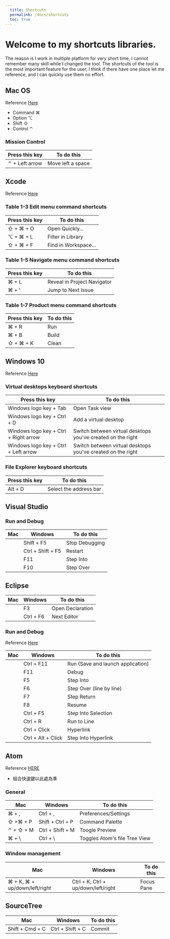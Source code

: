 ```yaml
---
  title: Shortcuts
  permalink: /docs/shortcuts
  toc: true
---
```


# Welcome to my shortcuts libraries.

The reason is I work in multiple platform for very short time, I cannot remember many skill while I changed the tool. The shortcuts of the tool is the most important feature for the user, I think if there have one place let me reference, and I can quickly use them no effort.


## Mac OS
Reference [Here](https://support.apple.com/en-us/HT204434 "Mac accessibility shortcuts")<!-- {:target="_blank"} -->

* Command ⌘
* Option ⌥
* Shift  ⇧
* Control ⌃

### Mission Control

| Press this key    | To do this        |
|-------------------|-------------------|
| ⌃ + Left arrow | Move left a space |

## Xcode
Reference [Here](https://developer.apple.com/library/content/documentation/IDEs/Conceptual/xcode_help-command_shortcuts/MenuCommands/MenuCommands014.html)<!-- {:target="_blank"} -->

### Table 1-3  Edit menu command shortcuts

| Press this key | To do this         |
|----------------|--------------------|
| ⇧ + ⌘ + O      | Open Quickly…      |
| ⌥ + ⌘ + L      | Filter in Library  |
| ⇧ + ⌘ + F      | Find in Workspace… |

### Table 1-5  Navigate menu command shortcuts

| Press this key | To do this                  |
|----------------|-----------------------------|
| ⌘ + L          | Reveal in Project Navigator |
| ⌘ + '          | Jump to Next Issue          |

### Table 1-7 Product menu command shortcuts

| Press this key | To do this |
|----------------|------------|
| ⌘ + R          | Run        |
| ⌘ + B          | Build      |
| ⇧ + ⌘ + K      | Clean      |

## Windows 10

Reference [Here](https://support.microsoft.com/en-us/help/12445/windows-keyboard-shortcuts "Keyboard shortcuts in Windows")<!-- {:target="_blank"} -->

### Virtual desktops keyboard shortcuts

| Press this key                        | To do this                                                  |
|---------------------------------------|-------------------------------------------------------------|
| Windows logo key + Tab                | Open Task view                                              |
| Windows logo key + Ctrl + D           | Add a virtual desktop                                       |
| Windows logo key + Ctrl + Right arrow | Switch between virtual desktops you've created on the right |
| Windows logo key + Ctrl + Left arrow  | Switch between virtual desktops you've created on the right |

### File Explorer keyboard shortcuts

| Press this key | To do this             |
|----------------|------------------------|
| Alt + D        | Select the address bar |

## Visual Studio

### Run and Debug

| Mac | Windows           | To do this     |
|-----|-------------------|----------------|
|     | Shift + F5        | Stop Debugging |
|     | Ctrl + Shift + F5 | Restart        |
|     | F11               | Step Into      |
|     | F10               | Step Over      |

## Eclipse

| Mac | Windows   | To do this       |
|-----|-----------|------------------|
|     | F3        | Open Declaration |
|     | Ctrl + F6 | Next Editor      |

### Run and Debug

Reference [Here](https://shortcutworld.com/en/Eclipse/win/all#link_11)<!-- {:target="_blank"} -->

| Mac | Windows            | To do this                        |
|-----|--------------------|-----------------------------------|
|     | Ctrl + F11         | Run (Save and launch application) |
|     | F11                | Debug                             |
|     | F5                 | Step Into                         |
|     | F6                 | Step Over (line by line)          |
|     | F7                 | Step Return                       |
|     | F8                 | Resume                            |
|     | Ctrl + F5          | Step Into Selection               |
|     | Ctrl + R           | Run to Line                       |
|     | Ctrl + Click       | Hyperlink                         |
|     | Ctrl + Alt + Click | Step Into Hyperlink               |

## Atom

Reference [HERE](https://github.com/nwinkler/atom-keyboard-shortcuts#window-management)
* 組合快速鍵以此處為準

### General

| Mac       | Windows          | To do this                    |
|-----------|------------------|-------------------------------|
| ⌘ + ,     | Ctrl + ,         | Preferences/Settings          |
| ⇧ +⌘ + P  | Shift + Ctrl + P | Command Palette               |
| ⌃ + ⇧ + M | Ctrl + Shift + M | Toogle Preview                |
| ⌘ + \     | Ctrl + \         | Toggles Atom's file Tree View |

### Window management

| Mac                           | Windows                             | To do this |
|-------------------------------|-------------------------------------|------------|
| ⌘ + K, ⌘ + up/down/left/right | Ctrl + K, Ctrl + up/down/left/right | Focus Pane |


## SourceTree

| Mac             | Windows          | To do this |
|-----------------|------------------|------------|
| Shift + Cmd + C | Ctrl + Shift + C | Commit     |
